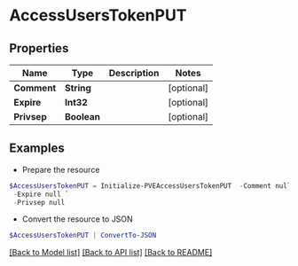 # AccessUsersTokenPUT
## Properties

Name | Type | Description | Notes
------------ | ------------- | ------------- | -------------
**Comment** | **String** |  | [optional] 
**Expire** | **Int32** |  | [optional] 
**Privsep** | **Boolean** |  | [optional] 

## Examples

- Prepare the resource
```powershell
$AccessUsersTokenPUT = Initialize-PVEAccessUsersTokenPUT  -Comment null `
 -Expire null `
 -Privsep null
```

- Convert the resource to JSON
```powershell
$AccessUsersTokenPUT | ConvertTo-JSON
```

[[Back to Model list]](../README.md#documentation-for-models) [[Back to API list]](../README.md#documentation-for-api-endpoints) [[Back to README]](../README.md)

